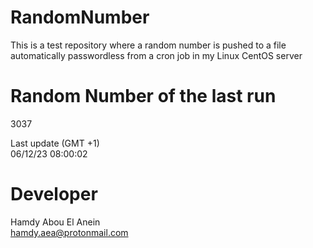 # RandomNumber    
This is a test repository where a random number is pushed to a file automatically passwordless from a cron job in my Linux CentOS server    
# Random Number of the last run   
3037
      
Last update (GMT +1)    
06/12/23 08:00:02
# Developer    
Hamdy Abou El Anein   
hamdy.aea@protonmail.com

